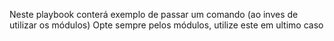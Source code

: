 Neste playbook conterá exemplo de passar um comando (ao inves de utilizar os módulos)
Opte sempre pelos módulos, utilize este em ultimo caso